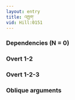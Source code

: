 ```yaml
---
layout: entry
title: འཁྱག་
vid: Hill:0151
---
```

### Dependencies (N = 0)


### Overt 1-2


### Overt 1-2-3


### Oblique arguments
